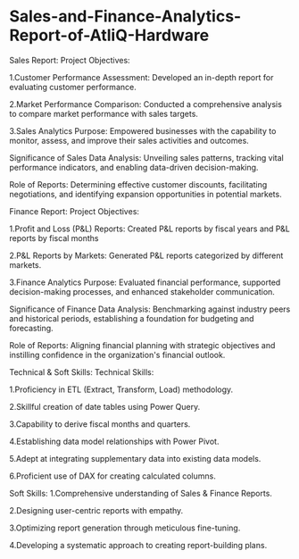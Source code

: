 # Sales-and-Finance-Analytics-Report-of-AtliQ-Hardware

Sales Report:
Project Objectives:

1.Customer Performance Assessment: Developed an in-depth report for evaluating customer performance.

2.Market Performance Comparison: Conducted a comprehensive analysis to compare market performance with sales targets.

3.Sales Analytics Purpose: Empowered businesses with the capability to monitor, assess, and improve their sales activities and outcomes.

Significance of Sales Data Analysis: Unveiling sales patterns, tracking vital performance indicators, and enabling data-driven decision-making.

Role of Reports: Determining effective customer discounts, facilitating negotiations, and identifying expansion opportunities in potential markets.

Finance Report:
Project Objectives:

1.Profit and Loss (P&L) Reports: Created P&L reports by fiscal years and P&L reports by fiscal months

2.P&L Reports by Markets: Generated P&L reports categorized by different markets.

3.Finance Analytics Purpose: Evaluated financial performance, supported decision-making processes, and enhanced stakeholder communication.

Significance of Finance Data Analysis: Benchmarking against industry peers and historical periods, establishing a foundation for budgeting and forecasting.

Role of Reports: Aligning financial planning with strategic objectives and instilling confidence in the organization's financial outlook.

Technical & Soft Skills:
Technical Skills:

1.Proficiency in ETL (Extract, Transform, Load) methodology.

2.Skillful creation of date tables using Power Query.

3.Capability to derive fiscal months and quarters.

4.Establishing data model relationships with Power Pivot.

5.Adept at integrating supplementary data into existing data models.

6.Proficient use of DAX for creating calculated columns.

Soft Skills:
1.Comprehensive understanding of Sales & Finance Reports.

2.Designing user-centric reports with empathy.

3.Optimizing report generation through meticulous fine-tuning.

4.Developing a systematic approach to creating report-building plans.
